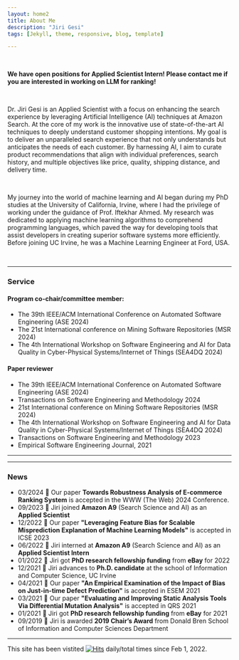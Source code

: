 ```yaml
---
layout: home2
title: About Me
description: "Jiri Gesi"
tags: [Jekyll, theme, responsive, blog, template]

---
```



<br />

**We have open positions for Applied Scientist Intern! Please contact me if you are interested in working on LLM for ranking!**

<br />

Dr. Jiri Gesi is an Applied Scientist with a focus on enhancing the search experience by leveraging Artificial Intelligence (AI) techniques at Amazon Search. At the core of my work is the innovative use of state-of-the-art AI techniques to deeply understand customer shopping intentions. My goal is to deliver an unparalleled search experience that not only understands but anticipates the needs of each customer. By harnessing AI, I aim to curate product recommendations that align with individual preferences, search history, and multiple objectives like price, quality, shipping distance, and delivery time. 

<br />

My journey into the world of machine learning and AI began during my PhD studies at the University of California, Irvine, where I had the privilege of working under the guidance of Prof. Iftekhar Ahmed. My research was dedicated to applying machine learning algorithms to comprehend programming languages, which paved the way for developing tools that assist developers in creating superior software systems more efficiently. Before joining UC Irvine, he was a Machine Learning Engineer at Ford, USA. 
 

<br />

---
### Service

#### Program co-chair/committee member:
- The 39th IEEE/ACM International Conference on Automated Software Engineering (ASE 2024)
- The 21st International conference on Mining Software Repositories (MSR 2024)
- The 4th International Workshop on Software Engineering and AI for Data Quality in Cyber-Physical Systems/Internet of Things (SEA4DQ 2024)

#### Paper reviewer 

- The 39th IEEE/ACM International Conference on Automated Software Engineering (ASE 2024)
-  Transactions on Software Engineering and Methodology 2024
- 21st International conference on Mining Software Repositories (MSR 2024)
- The 4th International Workshop on Software Engineering and AI for Data Quality in Cyber-Physical Systems/Internet of Things (SEA4DQ 2024)
- Transactions on Software Engineering and Methodology 2023
- Empirical Software Engineering Journal, 2021

---

---
### News
- 03/2024 📢 Our paper **Towards Robustness Analysis of E-commerce Ranking System** is accepted in the WWW (The Web) 2024 Conference.
- 09/2023 📢 Jiri joined **Amazon A9** (Search Science and AI) as an **Applied Scientist** 
- 12/2022 📢 Our paper **"Leveraging Feature Bias for Scalable Misprediction Explanation of Machine Learning Models"** is accepted in ICSE 2023
- 06/2022 📢 Jiri interned at **Amazon A9** (Search Science and AI) as an **Applied Scientist Intern**  
- 01/2022 📢 Jiri got **PhD research fellowship funding** from **eBay** for 2022
- 12/2021 📢 Jiri advances to **Ph.D. candidate** at the school of Information and Computer Science, UC Irvine
- 04/2021 📢 Our paper **"An Empirical Examination of the Impact of Bias on Just-in-time Defect Prediction"** is accepted in ESEM 2021
- 03/2021 📢 Our paper **"Evaluating and Improving Static Analysis Tools Via Differential Mutation Analysis"** is accepted in QRS 2021
- 01/2021 📢 Jiri got **PhD research fellowship funding** from **eBay** for 2021
- 09/2019 📢 Jiri is awarded **2019 Chair’s Award** from Donald Bren School of Information and Computer Sciences Department

---

This site has been vistited 
[![Hits](https://hits.seeyoufarm.com/api/count/incr/badge.svg?url=https%3A%2F%2Fjirigesi.github.io&count_bg=%2379C83D&title_bg=%23555555&icon=&icon_color=%23E7E7E7&title=&edge_flat=false)](https://hits.seeyoufarm.com)
daily/total times since Feb 1, 2022. 
